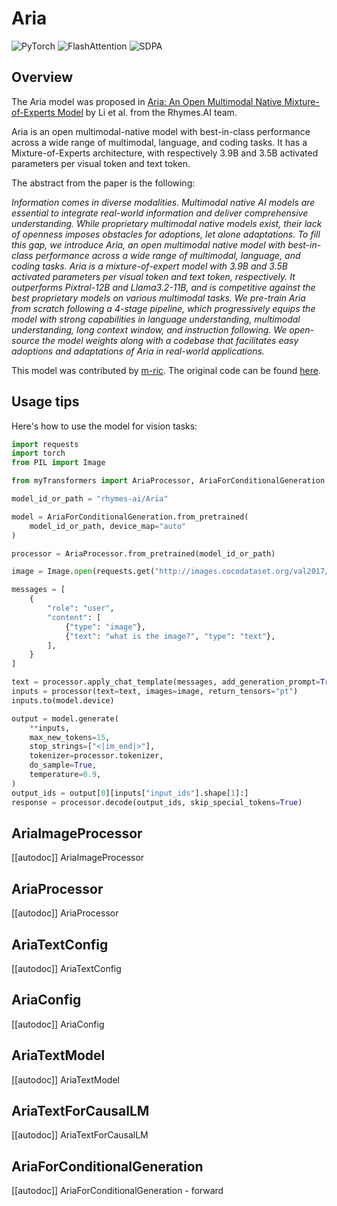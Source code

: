 <!--Copyright 2024 The HuggingFace Team. All rights reserved.

Licensed under the Apache License, Version 2.0 (the "License"); you may not use this file except in compliance with
the License. You may obtain a copy of the License at

http://www.apache.org/licenses/LICENSE-2.0

Unless required by applicable law or agreed to in writing, software distributed under the License is distributed on
an "AS IS" BASIS, WITHOUT WARRANTIES OR CONDITIONS OF ANY KIND, either express or implied. See the License for the
specific language governing permissions and limitations under the License.

⚠️ Note that this file is in Markdown but contain specific syntax for our doc-builder (similar to MDX) that may not be
rendered properly in your Markdown viewer.

-->

# Aria

<div class="flex flex-wrap space-x-1">
<img alt="PyTorch" src="https://img.shields.io/badge/PyTorch-DE3412?style=flat&logo=pytorch&logoColor=white">
<img alt="FlashAttention" src="https://img.shields.io/badge/%E2%9A%A1%EF%B8%8E%20FlashAttention-eae0c8?style=flat">
<img alt="SDPA" src="https://img.shields.io/badge/SDPA-DE3412?style=flat&logo=pytorch&logoColor=white">
</div>

## Overview

The Aria model was proposed in [Aria: An Open Multimodal Native Mixture-of-Experts Model](https://huggingface.co/papers/2410.05993) by Li et al. from the Rhymes.AI team.

Aria is an open multimodal-native model with best-in-class performance across a wide range of multimodal, language, and coding tasks. It has a Mixture-of-Experts architecture, with respectively 3.9B and 3.5B activated parameters per visual token and text token. 

The abstract from the paper is the following:

*Information comes in diverse modalities. Multimodal native AI models are essential to integrate real-world information and deliver comprehensive understanding. While proprietary multimodal native models exist, their lack of openness imposes obstacles for adoptions, let alone adaptations. To fill this gap, we introduce Aria, an open multimodal native model with best-in-class performance across a wide range of multimodal, language, and coding tasks. Aria is a mixture-of-expert model with 3.9B and 3.5B activated parameters per visual token and text token, respectively. It outperforms Pixtral-12B and Llama3.2-11B, and is competitive against the best proprietary models on various multimodal tasks. We pre-train Aria from scratch following a 4-stage pipeline, which progressively equips the model with strong capabilities in language understanding, multimodal understanding, long context window, and instruction following. We open-source the model weights along with a codebase that facilitates easy adoptions and adaptations of Aria in real-world applications.*

This model was contributed by [m-ric](https://huggingface.co/m-ric).
The original code can be found [here](https://github.com/rhymes-ai/Aria).

## Usage tips

Here's how to use the model for vision tasks:

```python
import requests
import torch
from PIL import Image

from myTransformers import AriaProcessor, AriaForConditionalGeneration

model_id_or_path = "rhymes-ai/Aria"

model = AriaForConditionalGeneration.from_pretrained(
    model_id_or_path, device_map="auto"
)

processor = AriaProcessor.from_pretrained(model_id_or_path)

image = Image.open(requests.get("http://images.cocodataset.org/val2017/000000039769.jpg", stream=True).raw)

messages = [
    {
        "role": "user",
        "content": [
            {"type": "image"},
            {"text": "what is the image?", "type": "text"},
        ],
    }
]

text = processor.apply_chat_template(messages, add_generation_prompt=True)
inputs = processor(text=text, images=image, return_tensors="pt")
inputs.to(model.device)

output = model.generate(
    **inputs,
    max_new_tokens=15,
    stop_strings=["<|im_end|>"],
    tokenizer=processor.tokenizer,
    do_sample=True,
    temperature=0.9,
)
output_ids = output[0][inputs["input_ids"].shape[1]:]
response = processor.decode(output_ids, skip_special_tokens=True)
```


## AriaImageProcessor

[[autodoc]] AriaImageProcessor

## AriaProcessor

[[autodoc]] AriaProcessor

## AriaTextConfig

[[autodoc]] AriaTextConfig

## AriaConfig

[[autodoc]] AriaConfig

## AriaTextModel

[[autodoc]] AriaTextModel

## AriaTextForCausalLM

[[autodoc]] AriaTextForCausalLM

## AriaForConditionalGeneration

[[autodoc]] AriaForConditionalGeneration
    - forward

